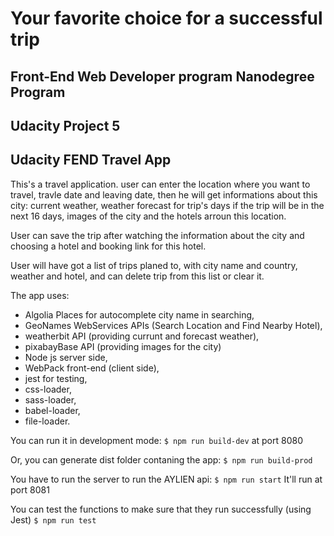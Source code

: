 # Your favorite choice for a successful trip

## Front-End Web Developer program Nanodegree Program
## Udacity Project 5
## Udacity FEND Travel App

This's a travel application. user can enter the location where you want to travel, travle date and leaving date, then he will get informations about this city: current weather, weather forecast for trip's days if the trip will be in the next 16 days, images of the city and the hotels arroun this location.

User can save the trip after watching the information about the city and choosing a hotel and booking link for this hotel.

User will have got a list of trips planed to, with city name and country, weather and hotel,
and can delete trip from this list or clear it.  

The app uses:<br/>
- Algolia Places for autocomplete city name in searching,
- GeoNames WebServices APIs (Search Location and Find Nearby Hotel),
- weatherbit API (providing currunt and forecast weather),
- pixabayBase API (providing images for the city)
- Node js server side,
- WebPack front-end (client side),
- jest for testing,
- css-loader,
- sass-loader,
- babel-loader,
- file-loader.

You can run it in development mode:
`$ npm run build-dev`
at port 8080

Or, you can generate dist folder contaning the app:
`$ npm run build-prod`

You have to run the server to run the AYLIEN api:
`$ npm run start`
It'll run at port 8081

You can test the functions to make sure that they run successfully (using Jest)
`$ npm run test`

